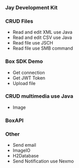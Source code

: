 ### Jay Development Kit


### CRUD Files
* Read and edit XML use Java
* Read and edit CSV use Java
* Read file use JSCH
* Read file use SMB command

### Box SDK Demo
* Get connection
* Get JWT Token
* Upload file


### CRUD multimedia use Java
* Image

### BoxAPI

### Other
* Send email
* ImageIO
* H2Database
* Send Notification use Nexmo

